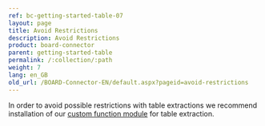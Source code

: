 ```yaml
---
ref: bc-getting-started-table-07
layout: page
title: Avoid Restrictions
description: Avoid Restrictions
product: board-connector
parent: getting-started-table
permalink: /:collection/:path
weight: 7
lang: en_GB
old_url: /BOARD-Connector-EN/default.aspx?pageid=avoid-restrictions
---
```


In order to avoid possible restrictions with table extractions we recommend installation of our [custom function module](../sap-customizing/custom-function-module-for-table-extraction) for table extraction.